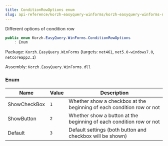 ```yaml
---
title: ConditionRowOptions enum
slug: api-reference/korzh-easyquery-winforms/korzh-easyquery-winforms-namespace/conditionrowoptions-enum
---
```

Different options of condition row
```csharp
public enum Korzh.EasyQuery.WinForms.ConditionRowOptions
    : Enum

```
Package: `Korzh.EasyQuery.WinForms` (targets: `net461`, `net5.0-windows7.0`, `netcoreapp3.1`)

Assembly: `Korzh.EasyQuery.WinForms.dll`

### Enum

| Name | Value | Description | 
| --- | --- | --- | 
| ShowCheckBox | `1` | Whether show a checkbox at the beginning of each condition row or not | 
| ShowButton | `2` | Whether show a button at the beginning of each condition row or not | 
| Default | `3` | Default settings (both button and checkbox will be shown) |